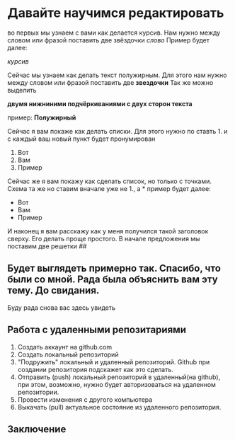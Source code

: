 # Давайте научимся редактировать

во первых мы узнаем с вами как делается курсив. Нам нужно между словом или фразой поставить две звёздочки *слово*
 Пример будет далее:

*курсив*

Сейчас мы узнаем как делать текст полужирным. Для этого нам нужно между словом или фразой поставить две **звездочки**
Так же можно выделить 

__двумя нижниними подчёркиваниями с двух сторон текста__

пример:
**Полужирный**

Сейчас я вам покаже как делать списки. Для этого нужно по ставть 1. и с каждый ваш новый пункт будет пронумирован

1. Вот
2. Вам
3. Пример

Сейчас же я вам покажу как сделать список, но только с точками. Схема та же но ставим вначале уже не 1., а * 
пример будет далее:

* Вот 
* Вам
* Пример


И наконец я вам расскажу как у меня получился такой заголовок сверху. Его делать проще простого. В начале предложения мы поставим две решетки ##

## Будет выглядеть примерно так. Спасибо, что были со мной. Рада была объяснить вам эту тему. До свидания.
Буду рада снова вас здесь увидеть 

## Работа с удаленными репозитариями

1. Создать аккаунт на github.com
2. Создать локальный репозиторий
3. "Подружить" локальный и удаленный репозиторий. Github при создании репозитория подскажет как это сделать.
4. Отправить (push) локальный репозиторий в удаленный(на github), при этом, возможно, нужно будет авторизоваться на удаленном репозитории.
5. Провести изменения с другого компьютера
6. Выкачать (pull) актуальное состояние из удаленного репозитория.

## Заключение